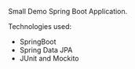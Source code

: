 Small Demo Spring Boot Application.

Technologies used:
- SpringBoot
- Spring Data JPA
- JUnit and Mockito
